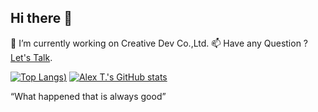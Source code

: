 ## Hi there 👋

🔭 I’m currently working on Creative Dev Co.,Ltd.
📫 Have any Question ? [Let's Talk](https://creativedev.co.th/book/meet-with-me-1/).
<!--
**dynaz/dynaz** is a ✨ _special_ ✨ repository because its `README.md` (this file) appears on your GitHub profile.

Here are some ideas to get you started:

- 🔭 I’m currently working on ...
- 🌱 I’m currently learning ...
- 👯 I’m looking to collaborate on ...
- 🤔 I’m looking for help with ...
- 💬 Ask me about ...
- 📫 How to reach me: ...
- 😄 Pronouns: ...
- ⚡ Fun fact: ...

![Nice to Meet you Bro !.]([https://lh3.googleusercontent.com/pw/AP1GczOAeuMvI-dHLRX-dWT5GypBMIvbKxga9eox2arE8xf35RBy5Xjj3_mGbC3fOkGvniN5-0l9fyykGGFiRfVtcRjR2I4dIYwN2f-qC9NdOolYqgif3O0N00ZGjPQk3TEn1szdtHiKzgyxinXmS7xaSqnodw=w250-h191-s-no-gm?authuser=0])

<blockquote class="imgur-embed-pub" lang="en" data-id="a/5RMBbhr" data-context="false" ><a href="//imgur.com/a/5RMBbhr"></a></blockquote><script async src="//s.imgur.com/min/embed.js" charset="utf-8"></script>
-->
[![Top Langs](https://github-readme-stats.vercel.app/api?username=dynaz&theme=dracula&show_icons=true&bg_color=00000000))](https://github.com/dynaz)
[![Alex T.'s GitHub stats](https://github-readme-stats.vercel.app/api/top-langs?username=dynaz&hide=html,scss,stylus,blade,jupyter%20notebook,css,shell,batchfile,dockerfile,typescript,makefile,tsql,richtextformat,groovy&theme=merko&show_icons=true)](https://github.com/dynaz)

“What happened that is always good”


